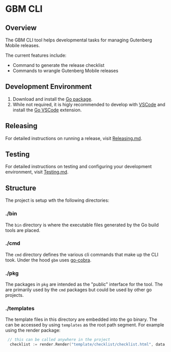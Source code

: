 # GBM CLI

## Overview
The GBM CLI tool helps developmental tasks for managing Gutenberg Mobile releases.

The current features include:
- Command to generate the release checklist
- Commands to wrangle Gutenberg Mobile releases

## Development Environment
1. Download and install the [Go package](https://go.dev/doc/install). 
2. While not required, it is higly recommended to develop with [VSCode](https://code.visualstudio.com/) and install the [Go VSCode](https://marketplace.visualstudio.com/items?itemName=golang.go) extension.

## Releasing
For detailed instructions on running a release, visit [Releasing.md](https://github.com/wordpress-mobile/release-toolkit-gutenberg-mobile/blob/cli/update-checklist/cli/Releasing.md).

## Testing
For detailed instructions on testing and configuring your development environment, visit [Testing.md](https://github.com/wordpress-mobile/release-toolkit-gutenberg-mobile/blob/cli/update-checklist/cli/Testing.md).



## Structure
The project is setup wth the following directories:

### ./bin
The `bin` directory is where the executable files generated by the Go build tools are placed.

### ./cmd
The `cmd` directory defines the various cli commands that make up the CLI took. Under the hood `gbm` uses [go-cobra](https://github.com/spf13/cobra/tree/main). 

### ./pkg
The packages in `pkg` are intended as the "public" interface for the tool. The are primarily used by the `cmd` packages but could be used by other go projects.

### ./templates
The template files in this directory are embedded into the go binary. The can be accessed by using `templates` as the root path segment.
For example using the render package:

```go
 // this can be called anywhere in the project
  checklist := render.Render("template/checklist/checklist.html", data, funcs)
 ```

